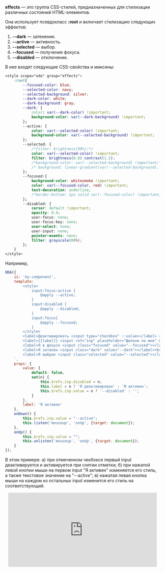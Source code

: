 **effects** — это группа CSS-стилей, предназначенных для стилизации различных состояний HTML-элементов.

Она использует псевдокласс **:root** и включает стилизацию следующих эффектов:

1. **--dark** — затенение.
1. **--active** — активность.
1. **--selected** — выбор.
1. **--focused** — получение фокуса.
1. **--disabled** — отключение.

В нее входят следующие CSS-свойства и миксины:

```css
<style scope="oda" group="effects">
    :root{
        --focused-color: blue;
        --selected-color: navy;
        --selected-background: silver;
        --dark-color: white;
        --dark-background: gray;
        --dark: {
            color: var(--dark-color) !important;
            background-color: var(--dark-background) !important;
        };
        --active: {
            color: var(--selected-color) !important;
            background-color: var(--selected-background) !important;
        };
        --selected: {
            /*filter: brightness(90%);*/
            color: var(--selected-color) !important;
            filter: brightness(0.8) contrast(1.2);
            /*background-color: var(--selected-background) !important;*/
            /* background: linear-gradient(var(--selected-background), var(--content-background), var(--selected-background))  !important; */
        };
        --focused:{
            background-color: whitesmoke !important;
            color: var(--focused-color, red) !important;
            text-decoration: underline;
            /*border-bottom: 1px solid var(--focused-color) !important;*/
        };
        --disabled: {
            cursor: default !important;
            opacity: 0.4;
            user-focus: none;
            user-focus-key: none;
            user-select: none;
            user-input: none;
            pointer-events: none;
            filter: grayscale(80%);
        };
    }
</style>
```

Например,

```javascript _run_edit_[my-component.js]
ODA({
    is: 'my-component',
    template: `
        <style>
            input:focus:active {
                @apply --active;
            }
            input:disabled {
                @apply --disabled;
            }
            input:focus{
                @apply --focused;
            }
        </style>
        <label>Деактивировать <input type="checkbox" ::value></label> <br/>
        <label>{{label}} <input ref="inp" placeholder="Щелкни по мне" @mousedown="onDown"></label><br/>
        <label>Я в фокусе <input class="focused" value="--focused"></label><br/>
        <label>Я затенен <input class="dark" value="--dark"></label><br/>
        <label>Я выбран <input class="selected" value="--selected"></label><br/>
    `,
    props: {
        value: {
            default: false,
            set(n) {
                this.$refs.inp.disabled = n;
                this.label = n ? 'Я деактивирован' : 'Я активен';
                this.$refs.inp.value = n ? '--disabled' : '';
            }
        },
        label: 'Я активен'
    },
    onDown() {
        this.$refs.inp.value = "--active";
        this.listen('mouseup', 'onUp', {target: document});
    },
    onUp() {
        this.$refs.inp.value = "";
        this.unlisten('mouseup', 'onUp', {target: document});
    }
});
```

В этом примере:
а) при отмеченном чекбоксе первый input деактивируется и активируется при снятии отметки;
б) при нажатой левой кнопки мыши на первом input "Я активен" изменяется его стиль, а также текстовое значение на "--active";
в) нажатая левая кнопка мыши на каждом из остальных input изменится его стиль на соответствующий.

<div style="position:relative;padding-bottom:48%; margin:10px">
    <iframe src="https://www.youtube.com/embed/pJ1TCwMwbi0?start=0" frameborder="0" allow="accelerometer; autoplay; encrypted-media; gyroscope; picture-in-picture" allowfullscreen
    	style="position:absolute;width:100%;height:100%;"></iframe>
</div>
